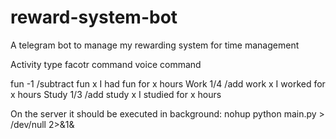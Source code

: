 # reward-system-bot
A telegram bot to manage my rewarding system for time management

Activity type   facotr          command                 voice command

fun             -1              /subtract fun x         I had fun for x hours 
Work            1/4             /add work x             I worked for x hours
Study           1/3             /add study x            I studied for x hours


On the server it should be executed in background:
      nohup python main.py > /dev/null 2>&1&
